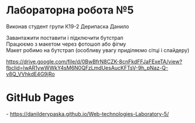 <h1>Лабораторна робота №5</h1>
<p>Виконав студент групи К19-2 Дерипаска Данило</p>
<p>Завантажити поставити і підключити бутстрап<br>Працюємо з макетом через фотошоп або фігму<br>Макет робимо на бутстрап (особливу увагу приділяємо сітці і слайдеру)
  
https://drive.google.com/file/d/0BwBfrN8CZK-8cnFkdFFJaFExeTA/view?fbclid=IwAR1ywWWkY4sM6N0QFzLmdUesAucKFTsV-9h_pNaz-Q-v8Q_VVhkdE4G9jRo</p>
<h1>GitHub Pages</h1> - <a href="https://danilderypaska.github.io/Web-technologies-Laboratory-5/" rel="nofollow">https://danilderypaska.github.io/Web-technologies-Laboratory-5/</a>
